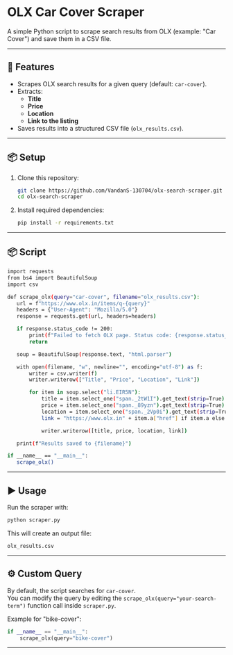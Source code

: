 # OLX Car Cover Scraper

A simple Python script to scrape search results from OLX (example: "Car Cover") and save them in a CSV file.

---

## 🚀 Features
- Scrapes OLX search results for a given query (default: `car-cover`).
- Extracts:
  - **Title**
  - **Price**
  - **Location**
  - **Link to the listing**
- Saves results into a structured CSV file (`olx_results.csv`).

---

## 📦 Setup

1. Clone this repository:
   ```bash
   git clone https://github.com/VandanS-130704/olx-search-scraper.git
   cd olx-search-scraper

   ```

2. Install required dependencies:
   ```bash
   pip install -r requirements.txt
   ```
---

## 📦 Script
 ```bash
import requests
from bs4 import BeautifulSoup
import csv

def scrape_olx(query="car-cover", filename="olx_results.csv"):
    url = f"https://www.olx.in/items/q-{query}"
    headers = {"User-Agent": "Mozilla/5.0"}
    response = requests.get(url, headers=headers)

    if response.status_code != 200:
        print(f"Failed to fetch OLX page. Status code: {response.status_code}")
        return

    soup = BeautifulSoup(response.text, "html.parser")

    with open(filename, "w", newline="", encoding="utf-8") as f:
        writer = csv.writer(f)
        writer.writerow(["Title", "Price", "Location", "Link"])

        for item in soup.select("li.EIR5N"):
            title = item.select_one("span._2tW1I").get_text(strip=True) if item.select_one("span._2tW1I") else "N/A"
            price = item.select_one("span._89yzn").get_text(strip=True) if item.select_one("span._89yzn") else "N/A"
            location = item.select_one("span._2Vp0i").get_text(strip=True) if item.select_one("span._2Vp0i") else "N/A"
            link = "https://www.olx.in" + item.a["href"] if item.a else "N/A"

            writer.writerow([title, price, location, link])

    print(f"Results saved to {filename}")

if __name__ == "__main__":
    scrape_olx()

   ```

---

## ▶️ Usage

Run the scraper with:
```bash
python scraper.py
```

This will create an output file:
```
olx_results.csv
```

---

## ⚙️ Custom Query

By default, the script searches for `car-cover`.  
You can modify the query by editing the `scrape_olx(query="your-search-term")` function call inside `scraper.py`.

Example for "bike-cover":
```python
if __name__ == "__main__":
    scrape_olx(query="bike-cover")
```

---
